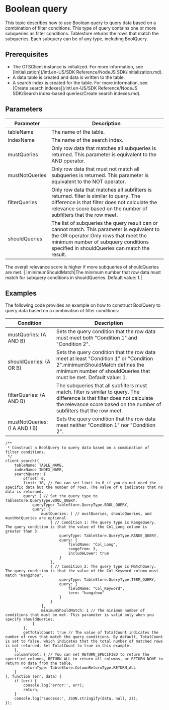 # Boolean query

This topic describes how to use Boolean query to query data based on a combination of filter conditions. This type of query contains one or more subqueries as filter conditions. Tablestore returns the rows that match the subqueries. Each subquery can be of any type, including BoolQuery.

## Prerequisites

-   The OTSClient instance is initialized. For more information, see [Initialization](/intl.en-US/SDK Reference/NodeJS SDK/Initialization.md).
-   A data table is created and data is written to the table.
-   A search index is created for the table. For more information, see [Create search indexes](/intl.en-US/SDK Reference/NodeJS SDK/Search index-based queries/Create search indexes.md).

## Parameters

|Parameter|Description|
|---------|-----------|
|tableName|The name of the table.|
|indexName|The name of the search index.|
|mustQueries|Only row data that matches all subqueries is returned. This parameter is equivalent to the AND operator.|
|mustNotQueries|Only row data that must not match all subqueries is returned. This parameter is equivalent to the NOT operator.|
|filterQueries|Only row data that matches all subfilters is returned. filter is similar to query. The difference is that filter does not calculate the relevance score based on the number of subfilters that the row meet.|
|shouldQueries|The list of subqueries the query result can or cannot match. This parameter is equivalent to the OR operator.Only rows that meet the minimum number of subquery conditions specified in shouldQueries can match the result.

The overall relevance score is higher if more subqueries of shouldQueries are met. |
|minimumShouldMatch|The minimum number that row data must match for subquery conditions in shouldQueries. Default value: 1.|

## Examples

The following code provides an example on how to construct BoolQuery to query data based on a combination of filter conditions:

|Condition|Description|
|---------|-----------|
|mustQueries: \(A AND B\)|Sets the query condition that the row data must meet both "Condition 1" and "Condition 2".|
|shouldQueries: \(A OR B\)|Sets the query condition that the row data meet at least "Condition 1" or "Condition 2".minimumShouldMatch defines the minimum number of shouldQueries that must be met. Default value: 1. |
|filterQueries: \(A AND B\)|The subqueries that all subfilters must match. filter is similar to query. The difference is that filter does not calculate the relevance score based on the number of subfilters that the row meet.|
|mustNotQueries: \(! A AND ! B\)|Sets the query condition that the row data meet neither "Condition 1" nor "Condition 2".|

```
/**
 * Construct a BoolQuery to query data based on a combination of filter conditions.
 */
client.search({
    tableName: TABLE_NAME,
    indexName: INDEX_NAME,
    searchQuery: {
        offset: 0,
        limit: 10, // You can set limit to 0 if you do not need the specific data but the number of rows. The valve of 0 indicates that no data is returned.
        query: { // Set the query type to TableStore.QueryType.BOOL_QUERY.
            queryType: TableStore.QueryType.BOOL_QUERY,
            query: {
                mustQueries: [ // mustQueries, shouldQueries, and mustNotQueries are optional. 
                    { // Condition 1: The query type is RangeQuery. The query condition is that the value of the Col_Long column is greater than 3.
                        queryType: TableStore.QueryType.RANGE_QUERY,
                        query: {
                            fieldName: "Col_Long",
                            rangeFrom: 3,
                            includeLower: true
                        }
                    },
                    { // Condition 2: The query type is MatchQuery. The query condition is that the value of the Col_Keyword column must match "Hangzhou".
                        queryType: TableStore.QueryType.TERM_QUERY,
                        query: {
                            fieldName: "Col_Keyword",
                            term: "hangzhou"
                        }
                    }
                ],
                minimumShouldMatch: 1 // The minimum number of conditions that must be met. This parameter is valid only when you specify shouldQueries.
            }
        },
        getTotalCount: true // The value of TotalCount indicates the number of rows that match the query conditions. By default, TotalCount is set to false, which indicates that the total number of matched rows is not returned. Set TotalCount to true in this example.
    },
    columnToGet: { // You can set RETURN_SPECIFIED to return the specified columns, RETURN_ALL to return all columns, or RETURN_NONE to return no data from the table.
        returnType: TableStore.ColumnReturnType.RETURN_ALL
    }
}, function (err, data) {
    if (err) {
        console.log('error:', err);
        return;
    }
    console.log('success:', JSON.stringify(data, null, 2));
});
```

